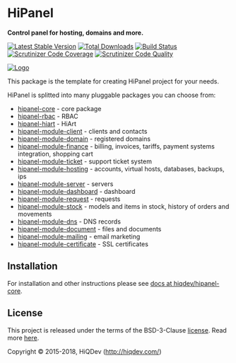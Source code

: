 # HiPanel

**Control panel for hosting, domains and more.**

[![Latest Stable Version](https://poser.pugx.org/hiqdev/hipanel/v/stable)](https://packagist.org/packages/hiqdev/hipanel)
[![Total Downloads](https://poser.pugx.org/hiqdev/hipanel/downloads)](https://packagist.org/packages/hiqdev/hipanel)
[![Build Status](https://img.shields.io/travis/hiqdev/hipanel.svg)](https://travis-ci.org/hiqdev/hipanel)
[![Scrutinizer Code Coverage](https://img.shields.io/scrutinizer/coverage/g/hiqdev/hipanel.svg)](https://scrutinizer-ci.com/g/hiqdev/hipanel/)
[![Scrutinizer Code Quality](https://img.shields.io/scrutinizer/g/hiqdev/hipanel.svg)](https://scrutinizer-ci.com/g/hiqdev/hipanel/)

[![Logo](https://raw.githubusercontent.com/hiqdev/hipanel-core/master/docs/logo.png)](https://hipanel.com/)

This package is the template for creating HiPanel project for your needs.

HiPanel is splitted into many pluggable packages you can choose from:

- [hipanel-core](https://github.com/hiqdev/hipanel-core) - core package
- [hipanel-rbac](https://github.com/hiqdev/hipanel-rbac) - RBAC
- [hipanel-hiart](https://github.com/hiqdev/hipanel-hiart) - HiArt
- [hipanel-module-client](https://github.com/hiqdev/hipanel-module-client) - clients and contacts
- [hipanel-module-domain](https://github.com/hiqdev/hipanel-module-domain) - registered domains
- [hipanel-module-finance](https://github.com/hiqdev/hipanel-module-finance) - billing, invoices, tariffs, payment systems integration, shopping cart
- [hipanel-module-ticket](https://github.com/hiqdev/hipanel-module-ticket) - support ticket system
- [hipanel-module-hosting](https://github.com/hiqdev/hipanel-module-hosting) - accounts, virtual hosts, databases, backups, ips
- [hipanel-module-server](https://github.com/hiqdev/hipanel-module-server) - servers
- [hipanel-module-dashboard](https://github.com/hiqdev/hipanel-module-dashboard) - dashboard
- [hipanel-module-request](https://github.com/hiqdev/hipanel-module-request) - requests
- [hipanel-module-stock](https://github.com/hiqdev/hipanel-module-stock) - models and items in stock, history of orders and movements
- [hipanel-module-dns](https://github.com/hiqdev/hipanel-module-dns) - DNS records
- [hipanel-module-document](https://github.com/hiqdev/hipanel-module-document) - files and documents
- [hipanel-module-mailing](https://github.com/hiqdev/hipanel-module-mailing) - email marketing
- [hipanel-module-certificate](https://github.com/hiqdev/hipanel-module-certificate) - SSL certificates

## Installation

For installation and other instructions please see [docs at hiqdev/hipanel-core].

[docs at hiqdev/hipanel-core]:  https://github.com/hiqdev/hipanel-core/tree/master/docs

## License

This project is released under the terms of the BSD-3-Clause [license](LICENSE).
Read more [here](http://choosealicense.com/licenses/bsd-3-clause).

Copyright © 2015-2018, HiQDev (http://hiqdev.com/)
